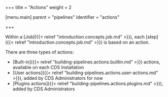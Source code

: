 +++
title = "Actions"
weight = 2

[menu.main]
parent = "pipelines"
identifier = "actions"

+++


Within a [Job]({{< relref "introduction.concepts.job.md" >}}), each [step]({{< relref "introduction.concepts.job.md" >}}) is based on an action.

There are three types of actions:

* [Built-in]({{< relref "building-pipelines.actions.builtin.md" >}}) actions, available on each CDS Installation
* [User actions]({{< relref "building-pipelines.actions.user-actions.md" >}}), added by CDS Administrators for now
* [Plugins actions]({{< relref "building-pipelines.actions.plugins.md" >}}), added by CDS Administrators
